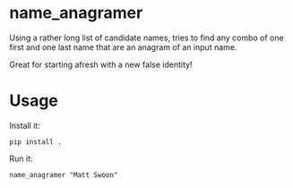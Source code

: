 # name_anagramer
Using a rather long list of candidate names, tries to find any combo of one first and one last name that are an anagram of an input name.

Great for starting afresh with a new false identity!

# Usage
Install it:
```
pip install .
```

Run it:
```
name_anagramer "Matt Swoon"
```
